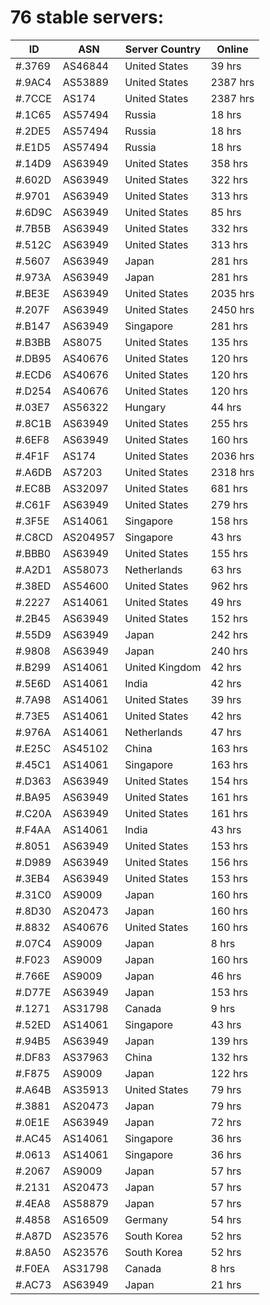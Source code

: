 # 76 stable servers:

| ID | ASN | Server Country | Online |
| ------ | ------ | ------ | ------ |
| #.3769 | AS46844 | United States | 39 hrs |
| #.9AC4 | AS53889 | United States | 2387 hrs |
| #.7CCE | AS174 | United States | 2387 hrs |
| #.1C65 | AS57494 | Russia | 18 hrs |
| #.2DE5 | AS57494 | Russia | 18 hrs |
| #.E1D5 | AS57494 | Russia | 18 hrs |
| #.14D9 | AS63949 | United States | 358 hrs |
| #.602D | AS63949 | United States | 322 hrs |
| #.9701 | AS63949 | United States | 313 hrs |
| #.6D9C | AS63949 | United States | 85 hrs |
| #.7B5B | AS63949 | United States | 332 hrs |
| #.512C | AS63949 | United States | 313 hrs |
| #.5607 | AS63949 | Japan | 281 hrs |
| #.973A | AS63949 | Japan | 281 hrs |
| #.BE3E | AS63949 | United States | 2035 hrs |
| #.207F | AS63949 | United States | 2450 hrs |
| #.B147 | AS63949 | Singapore | 281 hrs |
| #.B3BB | AS8075 | United States | 135 hrs |
| #.DB95 | AS40676 | United States | 120 hrs |
| #.ECD6 | AS40676 | United States | 120 hrs |
| #.D254 | AS40676 | United States | 120 hrs |
| #.03E7 | AS56322 | Hungary | 44 hrs |
| #.8C1B | AS63949 | United States | 255 hrs |
| #.6EF8 | AS63949 | United States | 160 hrs |
| #.4F1F | AS174 | United States | 2036 hrs |
| #.A6DB | AS7203 | United States | 2318 hrs |
| #.EC8B | AS32097 | United States | 681 hrs |
| #.C61F | AS63949 | United States | 279 hrs |
| #.3F5E | AS14061 | Singapore | 158 hrs |
| #.C8CD | AS204957 | Singapore | 43 hrs |
| #.BBB0 | AS63949 | United States | 155 hrs |
| #.A2D1 | AS58073 | Netherlands | 63 hrs |
| #.38ED | AS54600 | United States | 962 hrs |
| #.2227 | AS14061 | United States | 49 hrs |
| #.2B45 | AS63949 | United States | 152 hrs |
| #.55D9 | AS63949 | Japan | 242 hrs |
| #.9808 | AS63949 | Japan | 240 hrs |
| #.B299 | AS14061 | United Kingdom | 42 hrs |
| #.5E6D | AS14061 | India | 42 hrs |
| #.7A98 | AS14061 | United States | 39 hrs |
| #.73E5 | AS14061 | United States | 42 hrs |
| #.976A | AS14061 | Netherlands | 47 hrs |
| #.E25C | AS45102 | China | 163 hrs |
| #.45C1 | AS14061 | Singapore | 163 hrs |
| #.D363 | AS63949 | United States | 154 hrs |
| #.BA95 | AS63949 | United States | 161 hrs |
| #.C20A | AS63949 | United States | 161 hrs |
| #.F4AA | AS14061 | India | 43 hrs |
| #.8051 | AS63949 | United States | 153 hrs |
| #.D989 | AS63949 | United States | 156 hrs |
| #.3EB4 | AS63949 | United States | 153 hrs |
| #.31C0 | AS9009 | Japan | 160 hrs |
| #.8D30 | AS20473 | Japan | 160 hrs |
| #.8832 | AS40676 | United States | 160 hrs |
| #.07C4 | AS9009 | Japan | 8 hrs |
| #.F023 | AS9009 | Japan | 160 hrs |
| #.766E | AS9009 | Japan | 46 hrs |
| #.D77E | AS63949 | Japan | 153 hrs |
| #.1271 | AS31798 | Canada | 9 hrs |
| #.52ED | AS14061 | Singapore | 43 hrs |
| #.94B5 | AS63949 | Japan | 139 hrs |
| #.DF83 | AS37963 | China | 132 hrs |
| #.F875 | AS9009 | Japan | 122 hrs |
| #.A64B | AS35913 | United States | 79 hrs |
| #.3881 | AS20473 | Japan | 79 hrs |
| #.0E1E | AS63949 | Japan | 72 hrs |
| #.AC45 | AS14061 | Singapore | 36 hrs |
| #.0613 | AS14061 | Singapore | 36 hrs |
| #.2067 | AS9009 | Japan | 57 hrs |
| #.2131 | AS20473 | Japan | 57 hrs |
| #.4EA8 | AS58879 | Japan | 57 hrs |
| #.4858 | AS16509 | Germany | 54 hrs |
| #.A87D | AS23576 | South Korea | 52 hrs |
| #.8A50 | AS23576 | South Korea | 52 hrs |
| #.F0EA | AS31798 | Canada | 8 hrs |
| #.AC73 | AS63949 | Japan | 21 hrs |

